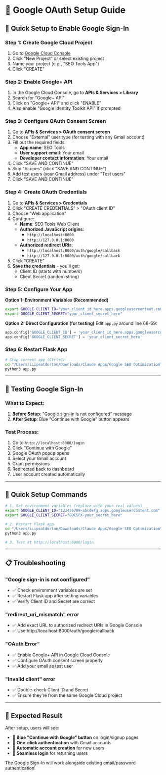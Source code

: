 # 🔐 Google OAuth Setup Guide

## 🚀 Quick Setup to Enable Google Sign-In

### Step 1: Create Google Cloud Project
1. Go to [Google Cloud Console](https://console.cloud.google.com/)
2. Click "New Project" or select existing project
3. Name your project (e.g., "SEO Tools App")
4. Click "CREATE"

### Step 2: Enable Google+ API
1. In the Google Cloud Console, go to **APIs & Services > Library**
2. Search for "Google+ API" 
3. Click on "Google+ API" and click "ENABLE"
4. Also enable "Google Identity Toolkit API" if prompted

### Step 3: Configure OAuth Consent Screen
1. Go to **APIs & Services > OAuth consent screen**
2. Choose "External" user type (for testing with any Gmail account)
3. Fill out the required fields:
   - **App name**: SEO Tools
   - **User support email**: Your email
   - **Developer contact information**: Your email
4. Click "SAVE AND CONTINUE"
5. Skip "Scopes" (click "SAVE AND CONTINUE")
6. Add test users (your Gmail address) under "Test users"
7. Click "SAVE AND CONTINUE"

### Step 4: Create OAuth Credentials
1. Go to **APIs & Services > Credentials**
2. Click "CREATE CREDENTIALS" > "OAuth client ID"
3. Choose "Web application"
4. Configure:
   - **Name**: SEO Tools Web Client
   - **Authorized JavaScript origins**: 
     - `http://localhost:8000`
     - `http://127.0.0.1:8000`
   - **Authorized redirect URIs**:
     - `http://localhost:8000/auth/google/callback`
     - `http://127.0.0.1:8000/auth/google/callback`
5. Click "CREATE"
6. **Save the credentials** - you'll get:
   - Client ID (starts with numbers)
   - Client Secret (random string)

### Step 5: Configure Your App
**Option 1: Environment Variables (Recommended)**
```bash
export GOOGLE_CLIENT_ID="your_client_id_here.apps.googleusercontent.com"
export GOOGLE_CLIENT_SECRET="your_client_secret_here"
```

**Option 2: Direct Configuration (for testing)**
Edit `app.py` around line 68-69:
```python
app.config['GOOGLE_CLIENT_ID'] = 'your_client_id_here.apps.googleusercontent.com'
app.config['GOOGLE_CLIENT_SECRET'] = 'your_client_secret_here'
```

### Step 6: Restart Flask App
```bash
# Stop current app (Ctrl+C)
cd "/Users/iiipeatdorton/Downloads/Claude Apps/Google SEO Optimization"
python3 app.py
```

---

## 🧪 Testing Google Sign-In

### What to Expect:
1. **Before Setup**: "Google sign-in is not configured" message
2. **After Setup**: Blue "Continue with Google" button appears

### Test Process:
1. Go to `http://localhost:8000/login`
2. Click "Continue with Google"
3. Google OAuth popup opens
4. Select your Gmail account
5. Grant permissions
6. Redirected back to dashboard
7. User account created automatically

---

## 🔧 Quick Setup Commands

```bash
# 1. Set environment variables (replace with your real values)
export GOOGLE_CLIENT_ID="123456789-abcdefg.apps.googleusercontent.com"
export GOOGLE_CLIENT_SECRET="GOCSPX-your_secret_here"

# 2. Restart Flask app
cd "/Users/iiipeatdorton/Downloads/Claude Apps/Google SEO Optimization"
python3 app.py

# 3. Test at http://localhost:8000/login
```

---

## 📋 Troubleshooting

### "Google sign-in is not configured"
- ✅ Check environment variables are set
- ✅ Restart Flask app after setting variables
- ✅ Verify Client ID and Secret are correct

### "redirect_uri_mismatch" error
- ✅ Add exact URL to authorized redirect URIs in Google Console
- ✅ Use http://localhost:8000/auth/google/callback

### "OAuth Error"
- ✅ Enable Google+ API in Google Cloud Console
- ✅ Configure OAuth consent screen properly
- ✅ Add your email as test user

### "Invalid client" error
- ✅ Double-check Client ID and Secret
- ✅ Ensure they're from the same Google Cloud project

---

## 🎯 Expected Result

After setup, users will see:
- 🔵 **Blue "Continue with Google" button** on login/signup pages
- 🚀 **One-click authentication** with Gmail accounts
- 👤 **Automatic account creation** for new users
- 🔄 **Seamless login** for returning users

The Google Sign-In will work alongside existing email/password authentication!